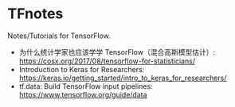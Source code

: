 # TFnotes

Notes/Tutorials for TensorFlow.

- 为什么统计学家也应该学学 TensorFlow（混合高斯模型估计）: https://cosx.org/2017/08/tensorflow-for-statisticians/
- Introduction to Keras for Researchers: https://keras.io/getting_started/intro_to_keras_for_researchers/
- tf.data: Build TensorFlow input pipelines: https://www.tensorflow.org/guide/data
